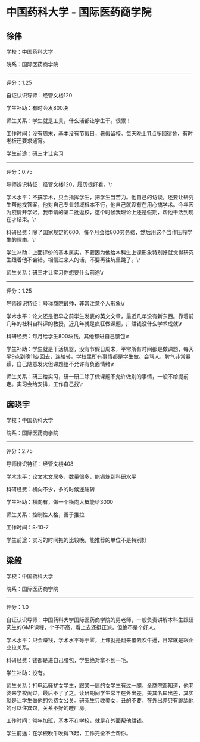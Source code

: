 # 中国药科大学 - 国际医药商学院

## 徐伟

学校：中国药科大学

院系：国际医药商学院

* * *

评分：1.25

自证认识导师：经管文楼120

学生补助：有时会发800块

师生关系：学生就是工具，什么活都让学生干。很累！

工作时间：没有周末，基本没有节假日，暑假留校。每天晚上11点多回宿舍，有时老板还要求通宵。

学生前途：研三才让实习

* * *

评分：0.75

导师辨识特征：经管文楼120，履历很好看。\r

学术水平：不搞学术，只会指挥学生，把学生当苦力。他自己的访谈，还要让研究生帮他找答案，他对自己专业领域根本不行，他自己就没有在用心搞学术。今年因为疫情开学迟，我申请的第二批返校，这个时候我理论上还是假期，帮他干活到现在才结束。\r

科研经费：除了国家规定的600，每个月会给800劳务费，然后用这个当作压榨学生的理由。\r

学生补助：上面评价的基本属实，不要因为他给本科生上课形象特别好就觉得研究生跟着他不会错。相信过来人的话，不要再往坑里跳了。\r

师生关系：研三才让实习你想要什么前途\r

* * *

评分：1.25

导师辨识特征：号称商院最帅，非常注意个人形象\r

学术水平：论文还是很早之前学生发表的英文文章，最近几年没有新东西。靠着前几年的社科自科评的教授，近几年就是疯狂做课题，广赚钱没什么学术成就\r

科研经费：每月给学生800块钱，其他都进自己腰包\r

学生补助：学生就是干活机器，没有节假日周末，平常所有时间都是做课题，每天早9点到晚11点回去，连轴转。学校里所有事情都是学生做。会骂人，脾气非常暴躁，自己随意发火但课题组不允许有负面情绪\r

师生关系：研三给实习，研一研二除了做课题不允许做别的事情，一般不给提前走。实习会给安排，工作自己找\r

## 席晓宇

学校：中国药科大学

院系：国际医药商学院

* * *

评分：2.75

导师辨识特征：经管文楼408

学术水平：论文水文居多，数量很多，能锻炼到科研水平

科研经费：横向不少，多的时候连轴转

学生补助：横向有，做一个横向大概能给3000

师生关系：控制性人格，善于推拉

工作时间：8-10-7

学生前途：实习的时间拖的比较晚，能推荐的单位不是特别好

## 梁毅

学校：中国药科大学

院系：国际医药商学院

* * *

评分：1.0

自证认识导师：中国药科大学国际医药商学院的男老师，一般负责讲解本科生跟研究生的GMP课程，个子不高，看上去还挺正派，但绝不是个好人。

学术水平：只会赚钱，学术水平等于零，上课就是翻来覆去吹牛逼，日常就是跟企业拉关系。

科研经费：钱都是进自己腰包，学生绝对拿不到一毛。

学生补助：没有。

师生关系：打电话骚扰女学生，跟某一届的女学生有过一腿，全商院都知道，他老婆来学校闹过，最后不了了之。读研期间学生常年在外出差，美其名曰出差，其实就是让学生做他的免费女公关。研究生只收美女，丑的不要，在外出差只有跪舔他的可以住宾馆，关系不好的睡厂房。

工作时间：常年加班，基本不在学校，就是在外面帮他赚钱。

学生前途：在学校吹牛吹得飞起，工作完全不会帮你。